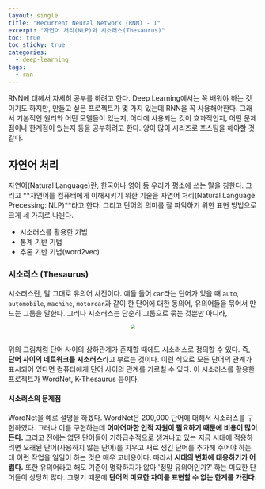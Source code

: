 ```yaml
---
layout: single
title: "Recurrent Neural Network (RNN) - 1"
excerpt: "자연어 처리(NLP)와 시소러스(Thesaurus)"
toc: true
toc_sticky: true
categories:
  - deep-learning
tags:
  - rnn
---
```


RNN에 대헤서 자세히 공부를 하려고 한다. Deep Learning에서는 꼭 배워야 하는 것이기도 하지만, 만들고 싶은 프로젝트가 몇 가지 있는데 RNN을 꼭 사용해야한다. 그래서 기본적인 원리와 어떤 모델들이 있는지, 어디에 사용되는 것이 효과적인지, 어떤 문제점이나 한계점이 있는지 등을 공부하려고 한다. 양이 많이 시리즈로 포스팅을 해야할 것 같다.

## 자연어 처리
자연어(Natural Language)란, 한국어나 영어 등 우리가 평소에 쓰는 말을 칭한다. 그리고 **자연어를 컴퓨터에게 이해시키기 위한 기술을 자연어 처리(Natural Language Precessing: NLP)**라고 한다. 그리고 단어의 의미를 잘 파악하기 위한 표현 방법으로 크게 세 가지로 나뉜다.
* 시소러스를 활용한 기법
* 통계 기반 기법
* 추론 기반 기법(word2vec)

### 시소러스 (Thesaurus)
시소러스란, 말 그대로 유의어 사전이다. 예들 들어 `car`라는 단어가 있을 때 `auto`, `automobile`, `machine`, `motorcar`과 같이 한 단어에 대한 동의어, 유의어들을 묶어서 만드는 그룹을 말한다. 그러나 시소러스는 단순히 그룹으로 묶는 것뿐만 아니라,

<center><img src="{{site.baseurl}}/assets/images/thesaurus.png" style="zoom:50%;" /></center><br>

위의 그림처럼 단어 사이의 상하관계가 존재할 때에도 시소러스로 정의할 수 있다. 즉, **단어 사이의 네트워크를 시소러스**라고 부르는 것이다. 이런 식으로 모든 단어의 관계가 표시되어 있다면 컴퓨터에게 단어 사이의 관계를 가르칠 수 있다. 이 시소러스를 활용한 프로젝트가 WordNet, K-Thesaurus 등이다.

#### 시소러스의 문제점
WordNet을 예로 설명을 하겠다. WordNet은 200,000 단어에 대해서 시소러스를 구현하였다. 그러나 이를 구현하는데 **어마어마한 인적 자원이 필요하기 때문에 비용이 많이 든다.** 그리고 전에는 없던 단어들이 기하급수적으로 생겨나고 있는 지금 시대에 적용하려면 오래된 단어(사용하지 않는 단어)를 지우고 새로 생긴 단어를 추가해 주어야 하는데 이런 작업을 일일이 하는 것은 매우 고비용이다. 따라서 **시대의 변화에 대응하기가 어렵다.** 또한 유의어라고 해도 기준이 명확하지가 않아 '정말 유의어인가?' 하는 미묘한 단어들이 상당히 많다. 그렇기 때문에 **단어의 미묘한 차이를 표현할 수 없는 한계를 가진다.**
